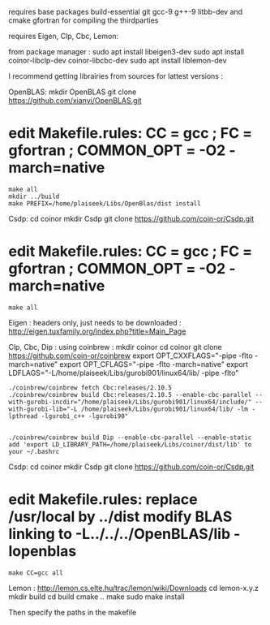 requires base packages build-essential git gcc-9 g++-9 litbb-dev
and cmake gfortran for compiling the thirdparties

requires Eigen, Clp, Cbc, Lemon:

from package manager :
    sudo apt install libeigen3-dev
    sudo apt install coinor-libclp-dev coinor-libcbc-dev
    sudo apt install liblemon-dev
    
I recommend getting librairies from sources for lattest versions : 

OpenBLAS:
    mkdir OpenBLAS
    git clone https://github.com/xianyi/OpenBLAS.git
# edit Makefile.rules: CC = gcc ; FC = gfortran ; COMMON_OPT = -O2 -march=native
    make all
    mkdir ../build
    make PREFIX=/home/plaiseek/Libs/OpenBlas/dist install

Csdp:
    cd coinor
    mkdir Csdp
    git clone https://github.com/coin-or/Csdp.git
# edit Makefile.rules: CC = gcc ; FC = gfortran ; COMMON_OPT = -O2 -march=native
    make all


Eigen : headers only, just needs to be downloaded : http://eigen.tuxfamily.org/index.php?title=Main_Page

Clp, Cbc, Dip : using coinbrew :
    mkdir coinor
    cd coinor
    git clone https://github.com/coin-or/coinbrew
    export OPT_CXXFLAGS="-pipe -flto -march=native"
    export OPT_CFLAGS="-pipe -flto -march=native"
     export LDFLAGS="-L/home/plaiseek/Libs/gurobi901/linux64/lib/ -pipe -flto"
     
    ./coinbrew/coinbrew fetch Cbc:releases/2.10.5
    ./coinbrew/coinbrew build Cbc:releases/2.10.5 --enable-cbc-parallel --with-gurobi-incdir="/home/plaiseek/Libs/gurobi901/linux64/include/" --with-gurobi-lib="-L /home/plaiseek/Libs/gurobi901/linux64/lib/ -lm -lpthread -lgurobi_c++ -lgurobi90"


    ./coinbrew/coinbrew build Dip --enable-cbc-parallel --enable-static
    add 'export LD_LIBRARY_PATH=/home/plaiseek/Libs/coinor/dist/lib' to your ~/.bashrc
        
Csdp:
    cd coinor
    mkdir Csdp
    git clone https://github.com/coin-or/Csdp.git
# edit Makefile.rules: replace /usr/local by ../dist modify BLAS linking to -L../../../OpenBLAS/lib -lopenblas
    make CC=gcc all

Lemon : http://lemon.cs.elte.hu/trac/lemon/wiki/Downloads
    cd lemon-x.y.z
    mkdir build
    cd build
    cmake ..
    make
    sudo make install

Then specify the paths in the makefile